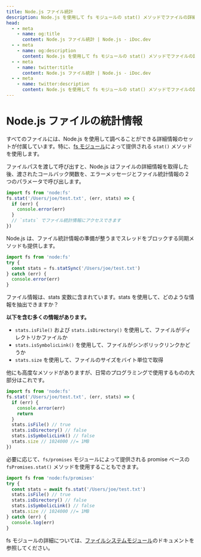 ```yaml
---
title: Node.js ファイル統計
description: Node.js を使用して fs モジュールの stat() メソッドでファイルの詳細情報を確認する方法を学びます。ファイルの種類、サイズなどを含みます。
head:
  - - meta
    - name: og:title
      content: Node.js ファイル統計 | Node.js - iDoc.dev
  - - meta
    - name: og:description
      content: Node.js を使用して fs モジュールの stat() メソッドでファイルの詳細情報を確認する方法を学びます。ファイルの種類、サイズなどを含みます。
  - - meta
    - name: twitter:title
      content: Node.js ファイル統計 | Node.js - iDoc.dev
  - - meta
    - name: twitter:description
      content: Node.js を使用して fs モジュールの stat() メソッドでファイルの詳細情報を確認する方法を学びます。ファイルの種類、サイズなどを含みます。
---
```



# Node.js ファイルの統計情報

すべてのファイルには、Node.js を使用して調べることができる詳細情報のセットが付属しています。特に、[fs モジュール](/ja/nodejs/api/fs)によって提供される `stat()` メソッドを使用します。

ファイルパスを渡して呼び出すと、Node.js はファイルの詳細情報を取得した後、渡されたコールバック関数を、エラーメッセージとファイル統計情報の 2 つのパラメータで呼び出します。

```js
import fs from 'node:fs'
fs.stat('/Users/joe/test.txt', (err, stats) => {
  if (err) {
    console.error(err)
  }
  // `stats` でファイル統計情報にアクセスできます
})
```

Node.js は、ファイル統計情報の準備が整うまでスレッドをブロックする同期メソッドも提供します。

```js
import fs from 'node:fs'
try {
  const stats = fs.statSync('/Users/joe/test.txt')
} catch (err) {
  console.error(err)
}
```

ファイル情報は、stats 変数に含まれています。stats を使用して、どのような情報を抽出できますか？

**以下を含む多くの情報があります。**

- `stats.isFile()` および `stats.isDirectory()` を使用して、ファイルがディレクトリかファイルか
- `stats.isSymbolicLink()` を使用して、ファイルがシンボリックリンクかどうか
- `stats.size` を使用して、ファイルのサイズをバイト単位で取得

他にも高度なメソッドがありますが、日常のプログラミングで使用するものの大部分はこれです。

```js
import fs from 'node:fs'
fs.stat('/Users/joe/test.txt', (err, stats) => {
  if (err) {
    console.error(err)
    return
  }
  stats.isFile() // true
  stats.isDirectory() // false
  stats.isSymbolicLink() // false
  stats.size // 1024000 //= 1MB
})
```

必要に応じて、`fs/promises` モジュールによって提供される promise ベースの `fsPromises.stat()` メソッドを使用することもできます。

```js
import fs from 'node:fs/promises'
try {
  const stats = await fs.stat('/Users/joe/test.txt')
  stats.isFile() // true
  stats.isDirectory() // false
  stats.isSymbolicLink() // false
  stats.size // 1024000 //= 1MB
} catch (err) {
  console.log(err)
}
```

fs モジュールの詳細については、[ファイルシステムモジュール](/ja/nodejs/api/fs)のドキュメントを参照してください。

